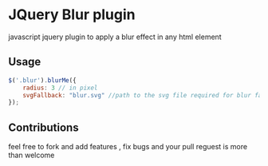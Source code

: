 JQuery Blur plugin
===============

javascript jquery plugin to apply a blur effect in any html element


## Usage

```javascript
$('.blur').blurMe({
	radius: 3 // in pixel
	svgFallback: "blur.svg" //path to the svg file required for blur fallback
});
```


## Contributions
feel free to fork and add features , fix bugs and your pull reguest is more than welcome